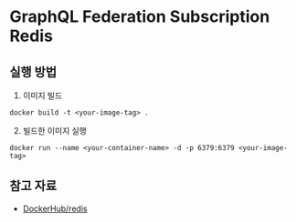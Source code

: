 # GraphQL Federation Subscription Redis

## 실행 방법

1. 이미지 빌드
```shell
docker build -t <your-image-tag> .
```

2. 빌드한 이미지 실행
```shell
docker run --name <your-container-name> -d -p 6379:6379 <your-image-tag> 
```

## 참고 자료

- [DockerHub/redis](https://hub.docker.com/_/redis)
